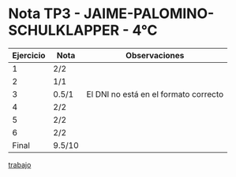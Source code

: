 # Nota TP3 - JAIME-PALOMINO-SCHULKLAPPER - 4°C

| Ejercicio | Nota   | Observaciones                         |
| --------- | ------ | ------------------------------------- |
| 1         | 2/2    |                                       |
| 2         | 1/1    |                                       |
| 3         | 0.5/1  | El DNI no está en el formato correcto |
| 4         | 2/2    |                                       |
| 5         | 2/2    |                                       |
| 6         | 2/2    |                                       |
| Final     | 9.5/10 |                                       |

[trabajo](https://drive.google.com/file/d/1x2IECjjDvnQoDZU04z2-VXiptNF4gEES/view)
